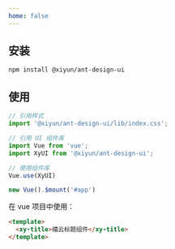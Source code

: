 ```yaml
---
home: false
---
```


## 安装
```
npm install @xiyun/ant-design-ui
```

## 使用

```js
// 引用样式
import '@xiyun/ant-design-ui/lib/index.css';

// 引用 UI 组件库
import Vue from 'vue';
import XyUI from '@xiyun/ant-design-ui';

// 使用组件库
Vue.use(XyUI)

new Vue().$mount('#app')
```

在 vue 项目中使用：

```html
<template>
  <xy-title>禧云标题组件</xy-title>
</template>
```
